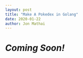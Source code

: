 ```yaml
---
layout: post
title: "Make A Pokedex in Golang"
date: 2020-01-22
author: Jon Mathai
---
```

<h1><i>Coming Soon!</i></h1>
